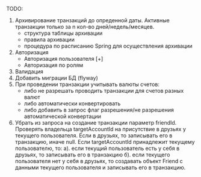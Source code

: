 TODO:
1. Архивирование транзакций до опреденной даты. 
Активные транзакции только за n кол-во дней/недель/месяцев. 
    - структура таблицы архивации
    - правила архивации
    - процедура по расписанию Spring для осуществления архивации
2. Авторизация
   - Авторизация пользователя [+]
   - Авторизация по ролям 
3. Валидация
4. Добавить миграции БД (flyway)
5. При проведении транзакции учитывать валюты счетов:
   - либо не разрешать проводить транзакции для счетов разных валют
   - либо автоматически конвертировать
   - либо добавить в запрос флаг разрешения/не разрешения автоматической конвертации
6. Убрать из запроса на создание транзакции параметр friendId. 
   Проверять владельца targetAccountId на присутствие в друзьях у текущего пользователя.
   Если в друзьях, то записывать его в транзакцию, иначе null. Если targetAccountId принадлежит
   текущему пользователю, то:
   а). если текущий пользователь есть у себя в друзьях, то записывать его в транзакцию
   б). если текущего пользователя нет у себя в друзьях, то создавать объект Friend с данными текущего пользователя
      и записывать его в транзакцию.